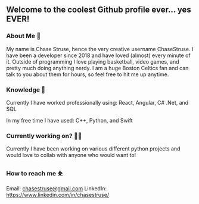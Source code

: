 ## Welcome to the coolest Github profile ever... yes EVER!

### About Me 🥳

My name is Chase Struse, hence the very creative username ChaseStruse. I have been a developer since 2018 and have loved (almost) every minute of it. Outside of programming I love playing basketball, video games, and pretty much doing anything nerdy. I am a huge Boston Celtics fan and can talk to you about them for hours, so feel free to hit me up anytime. 

### Knowledge 🧠

Currently I have worked professionally using: React, Angular, C# .Net, and SQL

In my free time I have used: C++, Python, and Swift

### Currently working on? 👷‍♂️

Currently I have been working on various different python projects and would love to collab with anyone who would want to! 

### How to reach me ⛹️
Email: chasestruse@gmail.com
LinkedIn: https://www.linkedin.com/in/chasestruse/

